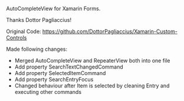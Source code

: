 AutoCompleteView for Xamarin Forms.

Thanks Dottor Pagliaccius!

Original Code: https://github.com/DottorPagliaccius/Xamarin-Custom-Controls

Made following changes:
- Merged AutoCompleteView and RepeaterView both into one file
- Add property SearchTextChangedCommand
- Add property SelectedItemCommand
- Add property SearchEntryFocus
- Changed behaviour after Item is selected by cleaning Entry and executing other commands
